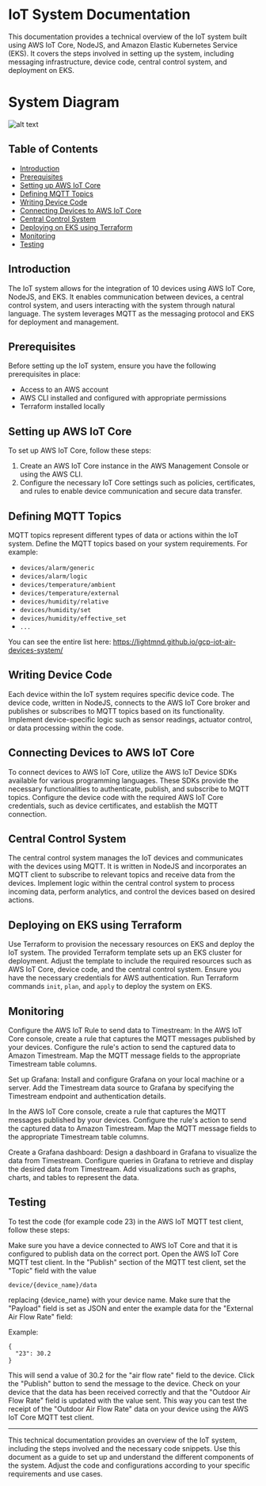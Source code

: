 # IoT System Documentation

This documentation provides a technical overview of the IoT system built using AWS IoT Core, NodeJS, and Amazon Elastic Kubernetes Service (EKS). It covers the steps involved in setting up the system, including messaging infrastructure, device code, central control system, and deployment on EKS.

# System Diagram

![alt text](IOT_system_diagram.png)

## Table of Contents

- [Introduction](#introduction)
- [Prerequisites](#prerequisites)
- [Setting up AWS IoT Core](#setting-up-aws-iot-core)
- [Defining MQTT Topics](#defining-mqtt-topics)
- [Writing Device Code](#writing-device-code)
- [Connecting Devices to AWS IoT Core](#connecting-devices-to-aws-iot-core)
- [Central Control System](#central-control-system)
- [Deploying on EKS using Terraform](#deploying-on-eks-using-terraform)
- [Monitoring](#monitoring)
- [Testing](#testing)

## Introduction

The IoT system allows for the integration of 10 devices using AWS IoT Core, NodeJS, and EKS. It enables communication between devices, a central control system, and users interacting with the system through natural language. The system leverages MQTT as the messaging protocol and EKS for deployment and management.

## Prerequisites

Before setting up the IoT system, ensure you have the following prerequisites in place:

- Access to an AWS account
- AWS CLI installed and configured with appropriate permissions
- Terraform installed locally

## Setting up AWS IoT Core

To set up AWS IoT Core, follow these steps:

1. Create an AWS IoT Core instance in the AWS Management Console or using the AWS CLI.
2. Configure the necessary IoT Core settings such as policies, certificates, and rules to enable device communication and secure data transfer.

## Defining MQTT Topics

MQTT topics represent different types of data or actions within the IoT system. Define the MQTT topics based on your system requirements. For example:

- `devices/alarm/generic`
- `devices/alarm/logic`
- `devices/temperature/ambient`
- `devices/temperature/external`
- `devices/humidity/relative`
- `devices/humidity/set`
- `devices/humidity/effective_set`
- `...`

You can see the entire list here: https://lightmnd.github.io/gcp-iot-air-devices-system/

## Writing Device Code

Each device within the IoT system requires specific device code. The device code, written in NodeJS, connects to the AWS IoT Core broker and publishes or subscribes to MQTT topics based on its functionality. Implement device-specific logic such as sensor readings, actuator control, or data processing within the code.

## Connecting Devices to AWS IoT Core

To connect devices to AWS IoT Core, utilize the AWS IoT Device SDKs available for various programming languages. These SDKs provide the necessary functionalities to authenticate, publish, and subscribe to MQTT topics. Configure the device code with the required AWS IoT Core credentials, such as device certificates, and establish the MQTT connection.

## Central Control System

The central control system manages the IoT devices and communicates with the devices using MQTT. It is written in NodeJS and incorporates an MQTT client to subscribe to relevant topics and receive data from the devices. Implement logic within the central control system to process incoming data, perform analytics, and control the devices based on desired actions.

## Deploying on EKS using Terraform

Use Terraform to provision the necessary resources on EKS and deploy the IoT system. The provided Terraform template sets up an EKS cluster for deployment. Adjust the template to include the required resources such as AWS IoT Core, device code, and the central control system. Ensure you have the necessary credentials for AWS authentication. Run Terraform commands `init`, `plan`, and `apply` to deploy the system on EKS.

## Monitoring

Configure the AWS IoT Rule to send data to Timestream:
In the AWS IoT Core console, create a rule that captures the MQTT messages published by your devices.
Configure the rule's action to send the captured data to Amazon Timestream.
Map the MQTT message fields to the appropriate Timestream table columns.

Set up Grafana:
Install and configure Grafana on your local machine or a server.
Add the Timestream data source to Grafana by specifying the Timestream endpoint and authentication details.

In the AWS IoT Core console, create a rule that captures the MQTT messages published by your devices.
Configure the rule's action to send the captured data to Amazon Timestream.
Map the MQTT message fields to the appropriate Timestream table columns.

Create a Grafana dashboard:
Design a dashboard in Grafana to visualize the data from Timestream.
Configure queries in Grafana to retrieve and display the desired data from Timestream.
Add visualizations such as graphs, charts, and tables to represent the data.

## Testing

To test the code (for example code 23) in the AWS IoT MQTT test client, follow these steps:

Make sure you have a device connected to AWS IoT Core and that it is configured to publish data on the correct port.
Open the AWS IoT Core MQTT test client.
In the "Publish" section of the MQTT test client, set the "Topic" field with the value

```
device/{device_name}/data
```

replacing {device_name} with your device name.
Make sure that the "Payload" field is set as JSON and enter the example data for the "External Air Flow Rate" field:

Example:

```
{
  "23": 30.2
}
```

This will send a value of 30.2 for the "air flow rate" field to the device.
Click the "Publish" button to send the message to the device.
Check on your device that the data has been received correctly and that the "Outdoor Air Flow Rate" field is updated with the value sent.
This way you can test the receipt of the "Outdoor Air Flow Rate" data on your device using the AWS IoT Core MQTT test client.

---

This technical documentation provides an overview of the IoT system, including the steps involved and the necessary code snippets. Use this document as a guide to set up and understand the different components of the system. Adjust the code and configurations according to your specific requirements and use cases.
